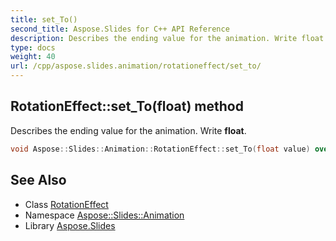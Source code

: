 ```yaml
---
title: set_To()
second_title: Aspose.Slides for C++ API Reference
description: Describes the ending value for the animation. Write float.
type: docs
weight: 40
url: /cpp/aspose.slides.animation/rotationeffect/set_to/
---
```

## RotationEffect::set_To(float) method


Describes the ending value for the animation. Write **float**.

```cpp
void Aspose::Slides::Animation::RotationEffect::set_To(float value) override
```

## See Also

* Class [RotationEffect](./)
* Namespace [Aspose::Slides::Animation](../)
* Library [Aspose.Slides](../../)